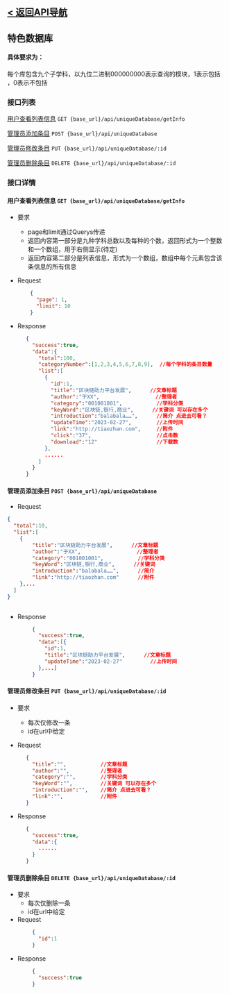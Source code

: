 ## [< 返回API导航](../API.md)
## 特色数据库

#### 具体要求为：

每个库包含九个子学科，以九位二进制000000000表示查询的模块，1表示包括 ，0表示不包括

### 接口列表

[用户查看列表信息](#list) `GET {base_url}/api/uniqueDatabase/getInfo`

[管理员添加条目](#add) `POST {base_url}/api/uniqueDatabase`

[管理员修改条目](#change) `PUT {base_url}/api/uniqueDatabase/:id`

[管理员删除条目](#delete) `DELETE {base_url}/api/uniqueDatabase/:id`

### 接口详情

<a id="list"></a>

#### 用户查看列表信息 `GET {base_url}/api/uniqueDatabase/getInfo`

+ 要求
  + page和limit通过Querys传递
  + 返回内容第一部分是九种学科总数以及每种的个数，返回形式为一个整数和一个数组，用于右侧显示(待定)
  + 返回内容第二部分是列表信息，形式为一个数组，数组中每个元素包含该条信息的所有信息

+ Request 
  ```json
      {
        "page": 1, 
        "limit": 10
      }
  ```

+ Response
```json
      {
        "success":true,
        "data":{
          "total":100,
          "categoryNumber":[1,2,3,4,5,6,7,8,9],  //每个学科的条目数量
          "list":[
            {
              "id":1,
              "title":"区块链助力平台发展",      //文章标题
              "author":"于XX",                  //整理者
              "category":"001001001",           //学科分类
              "keyWord":"区块链,银行,商业",      //关键词 可以存在多个
              "introduction":"balabala……",      //简介 点进去可看？
              "updateTime":"2023-02-27",        //上传时间
              "link":"http://tiaozhan.com",     //附件
              "click":"37",                     //点击数
              "download":"12"                   //下载数
            },
            ......
          ]
        }
      }
```

<a id="add"></a>

#### 管理员添加条目 `POST {base_url}/api/uniqueDatabase`

+ Request
```json
{
  "total":10,
  "list":[
    {
        "title":"区块链助力平台发展",      //文章标题
        "author":"于XX",                  //整理者
        "category":"001001001",           //学科分类
        "keyWord":"区块链,银行,商业",      //关键词
        "introduction":"balabala……",      //简介
        "link":"http://tiaozhan.com"      //附件
    },...
  ]
}
      
```
+ Response
```json
        {
          "success":true,
          "data":[{
            "id":1,
            "title":"区块链助力平台发展",      //文章标题
            "updateTime":"2023-02-27"         //上传时间
          },...]
        }
```
<a id="change"></a>

#### 管理员修改条目 `PUT {base_url}/api/uniqueDatabase/:id`

+ 要求
    + 每次仅修改一条
    + id在url中给定

+ Request
```json
      {
        "title":"",           //文章标题
        "author":"",          //整理者
        "category":"",        //学科分类
        "keyWord":"",         //关键词 可以存在多个
        "introduction":"",    //简介 点进去可看？
        "link":"",            //附件
      }
```
+ Response 
```json
      {
        "success":true,
        "data":{
          ......
        }
      }
```

<a id="delete"></a>

#### 管理员删除条目 `DELETE {base_url}/api/uniqueDatabase/:id`
+ 要求
    + 每次仅删除一条
    + id在url中给定
+ Request
```json
        {
          "id":1
        }
```

+ Response 
```json 
        {
          "success":true
        }
```

